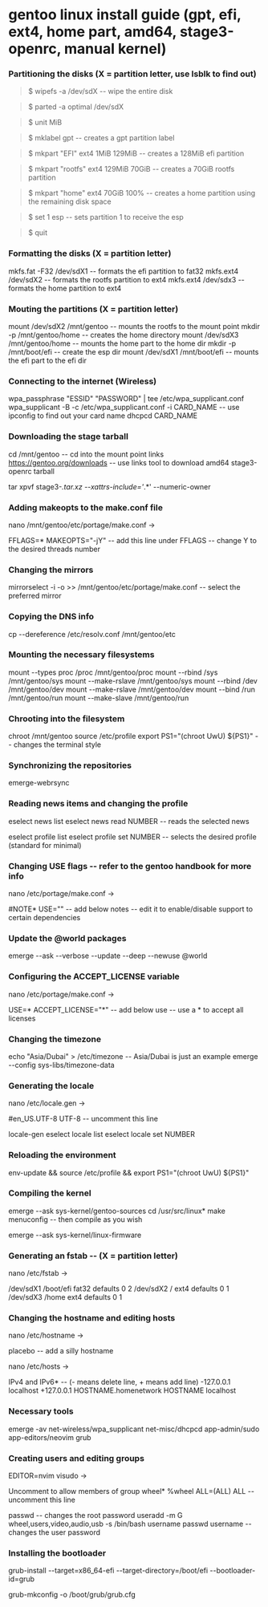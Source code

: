 # gentoo linux install guide (gpt, efi, ext4, home part, amd64, stage3-openrc, manual kernel)

### Partitioning the disks (X = partition letter, use lsblk to find out)

> $ wipefs -a /dev/sdX    -- wipe the entire disk 

> $ parted -a optimal /dev/sdX

> $ unit MiB 

> $ mklabel gpt    -- creates a gpt partition label

> $ mkpart "EFI" ext4 1MiB 129MiB    -- creates a 128MiB efi partition

> $ mkpart "rootfs" ext4 129MiB 70GiB    -- creates a 70GiB rootfs partition

> $ mkpart "home" ext4 70GiB 100%    -- creates a home partition using the remaining disk space

> $ set 1 esp    -- sets partition 1 to receive the esp

> $ quit

### Formatting the disks (X = partition letter)

mkfs.fat -F32 /dev/sdX1    -- formats the efi partition to fat32
mkfs.ext4 /dev/sdX2    -- formats the rootfs partition to ext4
mkfs.ext4 /dev/sdx3    -- formats the home partition to ext4

### Mouting the partitions (X = partition letter)

mount /dev/sdX2 /mnt/gentoo    -- mounts the rootfs to the mount point
mkdir -p /mnt/gentoo/home    -- creates the home directory
mount /dev/sdX3 /mnt/gentoo/home    -- mounts the home part to the home dir
mkdir -p /mnt/boot/efi    -- create the esp dir
mount /dev/sdX1 /mnt/boot/efi    -- mounts the efi part to the efi dir

### Connecting to the internet (Wireless)
wpa_passphrase "ESSID" "PASSWORD" | tee /etc/wpa_supplicant.conf
wpa_supplicant -B -c /etc/wpa_supplicant.conf -i CARD_NAME    -- use ipconfig to find out your card name
dhcpcd CARD_NAME

### Downloading the stage tarball

cd /mnt/gentoo    -- cd into the mount point
links https://gentoo.org/downloads    -- use links tool to download amd64 stage3-openrc tarball

tar xpvf stage3-*.tar.xz --xattrs-include='*.*' --numeric-owner

### Adding makeopts to the make.conf file

nano /mnt/gentoo/etc/portage/make.conf
->

FFLAGS=*
MAKEOPTS="-jY"    -- add this line under FFLAGS
                  -- change Y to the desired threads number

### Changing the mirrors

mirrorselect -i -o >> /mnt/gentoo/etc/portage/make.conf    -- select the preferred mirror

### Copying the DNS info

cp --dereference /etc/resolv.conf /mnt/gentoo/etc

### Mounting the necessary filesystems

mount --types proc /proc /mnt/gentoo/proc
mount --rbind /sys /mnt/gentoo/sys
mount --make-rslave /mnt/gentoo/sys
mount --rbind /dev /mnt/gentoo/dev
mount --make-rslave /mnt/gentoo/dev
mount --bind /run /mnt/gentoo/run
mount --make-slave /mnt/gentoo/run

### Chrooting into the filesystem

chroot /mnt/gentoo
source /etc/profile
export PS1="(chroot UwU) ${PS1}"    -- changes the terminal style

### Synchronizing the repositories

emerge-webrsync

### Reading news items and changing the profile

eselect news list
eselect news read NUMBER    -- reads the selected news

eselect profile list
eselect profile set NUMBER    -- selects the desired profile (standard for minimal)

### Changing USE flags    -- refer to the gentoo handbook for more info

nano /etc/portage/make.conf
->

#NOTE*
USE=""    -- add below notes
          -- edit it to enable/disable support to certain dependencies

### Update the @world packages

emerge --ask --verbose --update --deep --newuse @world

### Configuring the ACCEPT_LICENSE variable

nano /etc/portage/make.conf
->

USE=*
ACCEPT_LICENSE="*"    -- add below use
                      -- use a * to accept all licenses

### Changing the timezone

echo "Asia/Dubai" > /etc/timezone    -- Asia/Dubai is just an example
emerge --config sys-libs/timezone-data

### Generating the locale

nano /etc/locale.gen
->

#en_US.UTF-8 UTF-8     -- uncomment this line

locale-gen
eselect locale list
eselect locale set NUMBER

### Reloading the environment

env-update && source /etc/profile && export PS1="(chroot UwU) ${PS1}"

### Compiling the kernel

emerge --ask sys-kernel/gentoo-sources
cd /usr/src/linux*
make menuconfig    -- then compile as you wish

emerge --ask sys-kernel/linux-firmware

### Generating an fstab    -- (X = partition letter)

nano /etc/fstab
->

/dev/sdX1        /boot/efi        fat32        defaults        0 2
/dev/sdX2        /                ext4         defaults        0 1
/dev/sdX3        /home            ext4         defaults        0 1

### Changing the hostname and editing hosts 

nano /etc/hostname
->

placebo    -- add a silly hostname


nano /etc/hosts
->

IPv4 and IPv6*    -- (- means delete line, + means add line)
-127.0.0.1    localhost
+127.0.0.1    HOSTNAME.homenetwork    HOSTNAME    localhost


### Necessary tools

emerge -av net-wireless/wpa_supplicant net-misc/dhcpcd app-admin/sudo app-editors/neovim grub 

### Creating users and editing groups
EDITOR=nvim visudo
->

Uncomment to allow members of group wheel*
%wheel ALL=(ALL) ALL    -- uncomment this line


passwd    -- changes the root password
useradd -m G wheel,users,video,audio,usb -s /bin/bash username
passwd username    -- changes the user password

### Installing the bootloader

grub-install --target=x86_64-efi --target-directory=/boot/efi --bootloader-id=grub

grub-mkconfig -o /boot/grub/grub.cfg 






















































